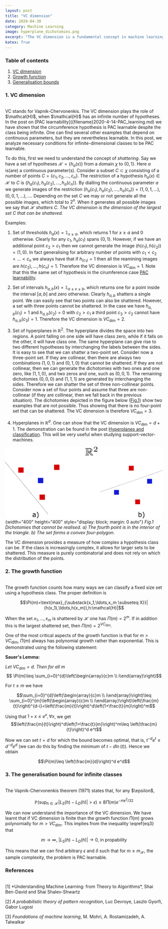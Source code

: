```yaml
---
layout: post
title: "VC dimension"
date: 2020-04-30
category: Machine Learning
image: hyperplane_dichotomies.png
excerpt: "The VC dimension is a fundamental concept in machine learning theory. It gives a measure of complexity based on combinatorial aspects. This concept is used to show how certain infinite hypothesis classes are PAC-learnable. Some of the main ideas are explained: growth function and shattering. I give examples and show how the VC dimension can bound the generalization error."
katex: True
---
```

### **Table of contents**

1. [VC dimension](#VC)
2. [Growth function](#growth)
3. [Generalisation bounds](#genbounds)

<a name="VC"></a>
### **1. VC dimension**
<br/>
VC stands for Vapnik-Chervonenkis. The VC dimension plays the role of $\mathcal{H}$, when $\mathcal{H}$ has an infinite number of hypotheses. In the post on [PAC learnability]({filename}2020-4-14-PAC_learning.md) we have shown that the circumference hypothesis is PAC learnable despite the class being infinite. One can find several other examples that depend on continuous parameters, but they are nevertheless learnable. In this post, we analyze necessary conditions for infinite-dimensional classes to be PAC learnable.

To do this, first we need to understand the concept of *shattering*. Say we have  a set of hypotheses $\mathcal{H}=\{h_a(x)\}$ from a domain $\chi$ to $\{0,1\}$. Here $a$ is(are) a continuous parameter(s). Consider a subset $C\subset \chi$ consisting of a number of points $C=\{c_1,c_2,\ldots,c_n\}$. The restriction of a hypothesis $h_a(x)\in\mathcal{H}$ to $C$ is $\{h_a(c_1),h_a(c_2),\dots,h_a(c_n)\}$. By dialling the continuous parameter $a$ we generate images of the restriction $(h_a(c_1),h_a(c_2),\dots,h_a(c_n))=(1,0,1,\ldots),(0,0,1,\ldots),\ldots$. Depending on the set $C$ we may or not generate all the possible images, which total to $2^n$. When it generates all possible images we say that $\mathcal{H}$ *shatters* $C$. *The VC dimension is the dimension of the largest set $C$ that can be shattered.*

Examples:

1. Set of thresholds $h_a(x)=\mathbb{1}_{x\geq a}$, which returns $1$ for $x\geq a$ and $0$ otherwise. Clearly for any $c_1$, $h_a(c_1)$ spans $\{0,1\}$. However, if we have an additional point $c_2>c_1$ then we cannot generate the image $(h(c_1),h(c_2))=(1,0)$. In fact generalising for arbitrary number of points with $c_1<c_2<\ldots<c_n$ we always have that if $h_(c_1)=1$ then all the reamining images are $h(c_2),\ldots,h(c_n)=1$. Therefore the VC dimension is $VC_{\text{dim}}=1$. Note that this the same set of hypothesis in the cirumference case [PAC learnability]({filename}2020-4-14-PAC_learning.md).

2. Set of intervals $h_{a,b}(x)=\mathbb{1}_{a\leq x\leq b}$, which returns one for a point inside the interval $[a,b]$ and zero otherwise. Clearly $h_{a,b}$ shatters a single point. We can easily see that two points can also be shattered. However, a set with three points cannot be shattered. In the case we have $h_{a,b}(c_1)=1$ and $h_{a,b}(c_2)=0$ with $c_2>c_1$ a third point $c_3>c_2$ cannot have $h_{a,b}(c_3)=1$. Therefore the VC dimension is $VC_{\text{dim}}=2$.

3. Set of hyperplanes in $\mathbb{R}^2$. The hyperplane divides the space into two regions. A point falling on one side will have class zero, while if it falls on the other, it will have class one. The same hyperplane can give rise to two different hypotheses by interchanging the labels between the sides. It is easy to see that we can shatter a two-point set. Consider now a three-point set. If they are collinear, then there are always two combinations $(1,0,1)$ and $(0,1,0)$ that cannot be shattered. If they are not collinear, then we can generate the dichotomies with two ones and one zero, like $(1,1,0)$, and two zeros and one, such as $(0,0,1)$. The remaining dichotomies $(0,0,0)$ and $(1,1,1)$ are generated by interchanging the sides. Therefore we can shatter the set of three non-collinear points. Consider now a set of four points and assume that three are non-collinear (if they are collinear, then we fall back in the previous situation). The dichotomies depicted in the figure below ([Fig.1](#dichotomies)) show two examples that are not possible. Thus showing that there is no four-point set that can be shattered. The VC dimension is therefore $VC_{\text{dim}}=3$.

4. Hyperplanes in $\mathbb{R}^d$. One can show that the VC dimension is $VC_{\text{dim}}=d+1$. The demonstration can be found in the post [Hyperplanes and classification]({filename}hyperplanes.md). This will be very useful when studying support-vector-machines.

<a name="dichotomies"></a>
![dichotomies](/images/hyperplane_dichotomies.png ){width="400" height="400" style="display: block; margin: 0 auto"}
  *Fig.1 Dichotomies that cannot be realised. a) The fourth point is in the interior of the triangle. b) The set forms a convex four-polygon.*

The VC dimension provides a measure of how complex a hypothesis class can be. If the class is increasingly complex, it allows for larger sets to be shattered. This measure is purely combinatorial and does not rely on which the distribution of the points.

<a name="growth"></a>
### **2. The growth function**
<br/>
The growth function counts how many ways we can classify a fixed size set using a hypothesis class. The proper definition is

$$\Pi(m)=\text{max}_{\substack{x_1,\ldots,x_m \subseteq X}}|(h(x_1),\ldots,h(x_m)),h:\mathcal{H}|$$

When the set $x_1,\ldots,x_m$ is shattered by $\mathcal{H}$ one has $\Pi(m)=2^m$. If in addition this is the largest shattered set, then $\Pi(m)=2^{VC_{\text{dim}}}$.

One of the most critical aspects of the growth function is that for $m>VC_{\text{dim}}$, $\Pi(m)$ always has polynomial growth rather than exponential. This is demonstrated using the following statement:

**Sauer's Lemma:**

*Let $VC_{\text{dim}}=d$. Then for all $m$*
$$ \Pi(m)\leq \sum_{i=0}^{d}\left(\begin{array}{c}m \\ i\end{array}\right)$$

For $t\leq m$ we have

$$\sum_{i=0}^{d}\left(\begin{array}{c}m \\ i\end{array}\right)\leq \sum_{i=0}^{m}\left(\begin{array}{c}m \\ i\end{array}\right)\left(\frac{m}{t}\right)^{d-i}=\left(\frac{m}{t}\right)^d\left(1+\frac{t}{m}\right)^m$$

Using that $1+x\leq e^x, \forall x$, we get
$$\left(\frac{m}{t}\right)^d\left(1+\frac{t}{m}\right)^m\leq \left(\frac{m}{t}\right)^d e^t$$

Now we can set $t=d$ for which the bound becomes optimal, that is, $t^{-d} e^t\geq d^{-d}e^d$ (we can do this by finding the minimum of $t-d\ln(t)$). Hence we obtain

$$\Pi(m)\leq \left(\frac{m}{d}\right)^d e^d$$
<a name="genbounds"></a>
### **3. The generalisation bound for infinite classes**
<br/>
The Vapnik-Chervonenkis theorem (1971) states that, for any $\epsilon$,

$$\mathbb{P}(\text{sup}_{h\in \mathcal{H}}|L_S(h)-L_D(h)|>\epsilon)\leq 8\Pi(m)e^{-m\epsilon^2/32} \label{eq3}\tag{3}$$

We can now understand the importance of the VC dimension. We have learnt that if VC dimension is finite than the growth function $\Pi(m)$ grows polynomially for $m>VC_{\text{dim}}$. This implies from the inequality \eqref{eq3} that

$$m\rightarrow \infty,\;|L_S(h)-L_D(h)|\rightarrow 0,\;\text{in propability}$$

This means that we can find arbitrary $\epsilon$ and $\delta$ such that for $m\geq m_{\mathcal{H}}$, the sample complexity, the problem is PAC learnable.
### **References**
<br/>
[1] *Understanding Machine Learning: from Theory to Algorithms*, Shai Ben-David and Shai Shalev-Shwartz

[2] *A probabilistic theory of pattern recognition*, Luc Devroye, Laszlo Gyorfi, Gabor Lugosi

[3] *Foundations of machine learning*, M. Mohri, A. Rostamizadeh, A. Talwalkar

